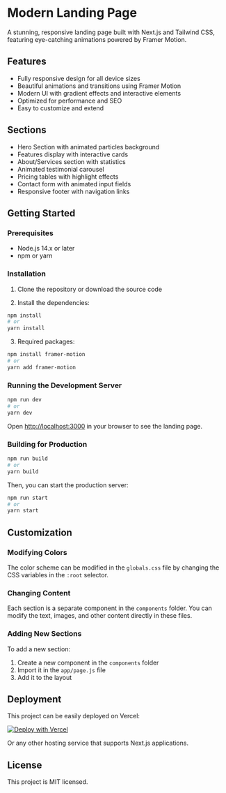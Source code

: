 # Modern Landing Page

A stunning, responsive landing page built with Next.js and Tailwind CSS, featuring eye-catching animations powered by Framer Motion.

## Features

- Fully responsive design for all device sizes
- Beautiful animations and transitions using Framer Motion
- Modern UI with gradient effects and interactive elements
- Optimized for performance and SEO
- Easy to customize and extend

## Sections

- Hero Section with animated particles background
- Features display with interactive cards
- About/Services section with statistics
- Animated testimonial carousel
- Pricing tables with highlight effects
- Contact form with animated input fields
- Responsive footer with navigation links

## Getting Started

### Prerequisites

- Node.js 14.x or later
- npm or yarn

### Installation

1. Clone the repository or download the source code

2. Install the dependencies:

```bash
npm install
# or
yarn install
```

3. Required packages:

```bash
npm install framer-motion
# or
yarn add framer-motion
```

### Running the Development Server

```bash
npm run dev
# or
yarn dev
```

Open [http://localhost:3000](http://localhost:3000) in your browser to see the landing page.

### Building for Production

```bash
npm run build
# or
yarn build
```

Then, you can start the production server:

```bash
npm run start
# or
yarn start
```

## Customization

### Modifying Colors

The color scheme can be modified in the `globals.css` file by changing the CSS variables in the `:root` selector.

### Changing Content

Each section is a separate component in the `components` folder. You can modify the text, images, and other content directly in these files.

### Adding New Sections

To add a new section:

1. Create a new component in the `components` folder
2. Import it in the `app/page.js` file
3. Add it to the layout

## Deployment

This project can be easily deployed on Vercel:

[![Deploy with Vercel](https://vercel.com/button)](https://vercel.com/new/git/external?repository-url=https://github.com/yourusername/modern-landing-page)

Or any other hosting service that supports Next.js applications.

## License

This project is MIT licensed.
